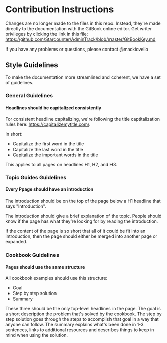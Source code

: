# Contribution Instructions

Changes are no longer made to the files in this repo. Instead, they're made directly to the documentation with the GitBook online editor. Get writer privileges by clicking the link in this file: https://github.com/Starcounter/AdminTrack/blob/master/GitBookKey.md

If you have any problems or questions, please contact @mackiovello 

## Style Guidelines

To make the documentation more streamlined and coherent, we have a set of guidelines. 


### General Guidelines

#### Headlines should be capitalized consistently

For consistent headline capitalizing, we're following the title captitalization rules here: https://capitalizemytitle.com/.

In short:
* Capitalize the first word in the title
* Capitalize the last word in the title
* Capitalize the important words in the title

This applies to all pages on headlines H1, H2, and H3.

### Topic Guides Guidelines

#### Every Ppage should have an introduction

The introduction should be on the top of the page below a H1 headline that says "Introduction".

The introduction should give a brief explanation of the topic. People should know if the page has what they're looking for by reading the introduction.

If the content of the page is so short that all of it could be fit into an introduction, then the page should either be merged into another page or expanded. 

### Cookbook Guidelines

#### Pages should use the same structure

All cookbook examples should use this structure:

* Goal
* Step by step solution
* Summary

These three should be the only top-level headlines in the page. The goal is a short description the problem that's solved by the cookbook. The step by step solution goes through the steps to accomplish that goal in a way that anyone can follow. The summary explains what's been done in 1-3 sentences, links to additional resources and describes things to keep in mind when using the solution. 

